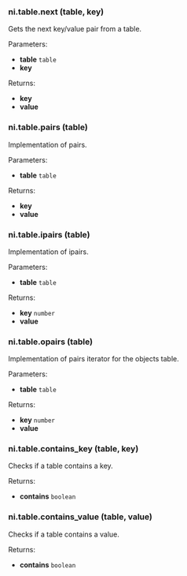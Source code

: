 ### ni.table.next (table, key)

Gets the next key/value pair from a table.

Parameters:
- **table** `table`
- **key**

Returns:
- **key**
- **value**

### ni.table.pairs (table)

Implementation of pairs.

Parameters:
- **table** `table`

Returns:
- **key**
- **value**

### ni.table.ipairs (table)

Implementation of ipairs.

Parameters:
- **table** `table`

Returns:
- **key** `number`
- **value**

### ni.table.opairs (table)

Implementation of pairs iterator for the objects table.

Parameters:
- **table** `table`

Returns:
- **key** `number`
- **value**

### ni.table.contains_key (table, key)

Checks if a table contains a key.

Returns:
- **contains** `boolean`

### ni.table.contains_value (table, value)

Checks if a table contains a value.

Returns:
- **contains** `boolean`

